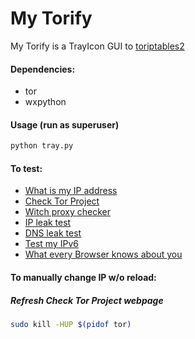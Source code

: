 # My Torify

My Torify is a TrayIcon GUI to [toriptables2](https://github.com/ruped24/toriptables2)

#### Dependencies:
* tor
* wxpython

#### Usage (run as superuser)
```bash
python tray.py
```
#### To test:
* [What is my IP address](http://whatismyipaddress.com)
* [Check Tor Project](https://check.torproject.org)
* [Witch proxy checker](http://witch.valdikss.org.ru)
* [IP leak test](http://www.doileak.com/)
* [DNS leak test](http://dnsleaktest.com)
* [Test my IPv6](http://testmyipv6.com/)
* [What every Browser knows about you](http://webkay.robinlinus.com/)


#### To manually change IP w/o reload:
##### Refresh Check Tor Project webpage
```bash
sudo kill -HUP $(pidof tor)
```